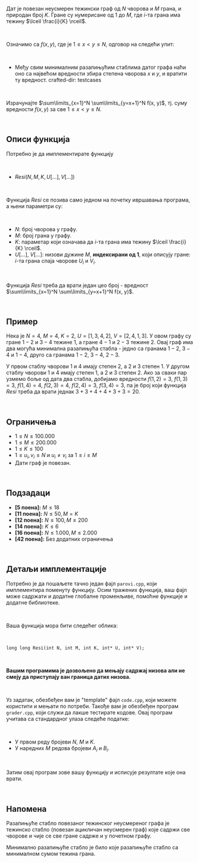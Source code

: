 Дат је повезан неусмерен тежински граф од $N$ чворова и $M$ грана, и природан број $K$. Гране су нумерисане од $1$ до $M$, где $i$-та грана има тежину $\lceil \frac{i}{K} \rceil$.

<br>

Означимо са $f(x, y)$, где је $1 \leq x < y \leq N$, одговор на следећи упит:

<br>

* Међу свим минималним разапињућим стаблима датог графа наћи оно са највећом вредности збира степена чворова $x$ и $y$, и вратити ту вредност.
crafted-dir: testcases

<br>

Израчунајте $\sum\limits_{x=1}^N \sum\limits_{y=x+1}^N f(x, y)$, тј. суму вредности $f(x, y)$ за све $1 \leq x < y \leq N$. 

<br>

## Описи функција

Потребно је да имплементирате функцију

<br>

* $Resi(N, M, K, U[\dots], V[\dots])$

<br>

Функција $Resi$ се позива само једном на почетку ивршавања програма, а њени параметри су:

<br>

* $N$: број чворова у графу.
* $M$: број грана у графу.
* $K$: параметар који означава да $i$-та грана има тежину $\lceil \frac{i}{K} \rceil$.
* $U[\dots]$, $V[\dots]$: низови дужине $M$, **индексирани од 1**, који описују гране: $i$-та грана спаја чворове $U_i$ и $V_i$.

<br>

Функција $Resi$ треба да врати један цео број - вредност $\sum\limits_{x=1}^N \sum\limits_{y=x+1}^N f(x, y)$.

<br>

## Пример

Нека је $N=4$, $M=4$, $K=2$, $U = [1, 3, 4, 2]$, $V = [2, 4, 1, 3]$. У овом графу су гране $1-2$ и $3-4$ тежине $1$, а гране $4-1$ и $2-3$ тежине $2$. Овај граф има два могућа минимална разапињућа стабла - једно са гранама $1-2$, $3-4$ и $1 - 4$, друго са гранама $1 - 2$, $3 - 4$, $2 - 3$. 

У првом стаблу чворови  $1$ и $4$ имају степен $2$, а $2$ и  $3$ степен $1$. У другом стаблу чворови  $1$ и $4$ имају степен $1$, а $2$ и  $3$ степен $2$. Ако за сваки пар узмемо боље од дата два стабла, добијамо вредности $f(1, 2) = 3$, $f(1, 3)  = 3$, $f(1, 4) = 4$, $f(2, 3) = 4$, $f(2, 4) = 3$, $f(3, 4) = 3$, па је број који функција $Resi$ треба да врати једнак $3+3+4+4+3+3=20$.

<br>

## Ограничења


*   $1 \leq N \leq 100.000$
* $1 \leq M \leq 200.000$
* $1 \leq K \leq 100$
*   $1 \leq u_i, v_i \leq N$ и $u_i \neq v_i$ за $1 \leq i \leq M$
* Дати граф је повезан.

<br>

## Подзадаци

*   **[5 поена]:** $M \leq 18$
*   **[11 поена]:** $N \leq 50, M = K$
*    **[12 поена]:** $N \leq 100, M \leq 200$
*    **[14 поена]:** $K \leq 6$
*  **[16 поена]:** $N \leq 1.000, M \leq 2.000$
*    **[42 поена]:** Без додатних ограничења

<br>

## Детаљи имплементације

Потребно је да пошаљете тачно један фајл `parovi.cpp`, који имплементира поменуту функцију. Осим тражених функција, ваш фајл може садржати и додатне глобалне променљиве, помоћне функције и додатне библиотеке.

<br>

Ваша функција мора бити следећег облика:

<br>

`long long Resi(int N, int M, int K, int* U, int* V);`

<br>

**Вашим програмима је дозвољено да мењају садржај низова али не смеју да приступају ван граница датих низова.**

<br>

Уз задатак, обезбеђен вам је "template" фајл `code.cpp`, који можете користити и мењати по потреби. Такође вам је обезбеђен програм `grader.cpp`, који служи да лакше тестирате кодове. Овај програм учитава са стандардног улаза следеће податке:

<br>

-   У првом реду бројеви $N$, $M$ и $K$.
-   У наредних $M$ редова бројеви $A_i$ и $B_i$.

<br>

Затим овај програм зове вашу функцију и исписује резултате које она врати.

<br>

## Напомена

Разапињуће стабло повезаног тежинског неусмереног графа је тежинско стабло (повезан ацикличан неусмерен граф) којe садржи све чворове и чије се све гране садрже и у почетном графу.

Минимално разапињуће стабло је било које разапињуће стабло са минималном сумом тежина грана.
